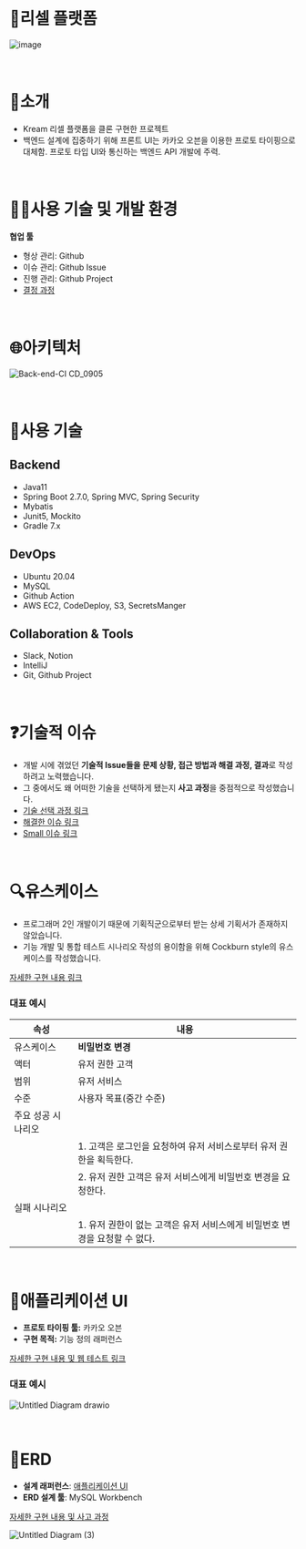 # **👟리셀 플랫폼**
![image](https://user-images.githubusercontent.com/50356726/183287083-90d7706f-1772-4e0a-9e35-00cbf194c492.png)

<br>

# 🤝소개
- Kream 리셀 플랫폼을 클론 구현한 프로젝트
- 백엔드 설계에 집중하기 위해 프론트 UI는 카카오 오븐을 이용한 프로토 타이핑으로 대체함. 프로토 타입 UI와 통신하는 백엔드 API 개발에 주력.

<br>

# **🧑‍💻사용 기술 및 개발 환경**
**협업 툴**
- 형상 관리: Github
- 이슈 관리: Github Issue
- 진행 관리: Github Project
- [결정 과정 ](https://github.com/f-lab-edu/resell-platform/wiki/%ED%8C%80-%EC%BB%A8%EB%B2%A4%EC%85%98#%ED%94%84%EB%A1%9C%EC%A0%9D%ED%8A%B8-%EA%B4%80%EB%A6%AC)

<br>

# **🌐아키텍처**
![Back-end-CI CD_0905](https://user-images.githubusercontent.com/50356726/188408969-3eb95d7c-1daa-4f92-8ae0-1a6a1394bfb8.jpg)

<br>


# **🔧사용 기술**
## Backend

- Java11
- Spring Boot 2.7.0, Spring MVC, Spring Security
- Mybatis
- Junit5, Mockito
- Gradle 7.x

## DevOps

- Ubuntu 20.04
- MySQL
- Github Action
- AWS EC2, CodeDeploy, S3, SecretsManger

## Collaboration & Tools

- Slack, Notion
- IntelliJ
- Git, Github Project

<br>

# **❓기술적 이슈**
- 개발 시에 겪었던 **기술적 Issue들을 문제 상황, 접근 방법과 해결 과정, 결과**로 작성하려고 노력했습니다.
- 그 중에서도 왜 어떠한 기술을 선택하게 됐는지 **사고 과정**을 중점적으로 작성했습니다.
- [기술 선택 과정 링크](https://github.com/f-lab-edu/resell-platform/wiki/기술적-Issue#기술-선택-과정)
- [해결한 이슈 링크](https://github.com/f-lab-edu/resell-platform/wiki/기술적-Issue#해결한-이슈)
- [Small 이슈 링크](https://github.com/f-lab-edu/resell-platform/wiki/기술적-Issue#small-이슈)


<br>

# **🔍유스케이스**
- 프로그래머 2인 개발이기 때문에 기획직군으로부터 받는 상세 기획서가 존재하지 않았습니다.
- 기능 개발 및 통합 테스트 시나리오 작성의 용이함을 위해 Cockburn style의 유스케이스를 작성했습니다.

[자세한 구현 내용 링크](https://github.com/f-lab-edu/resell-platform/wiki/%EC%84%A4%EA%B3%84-%EA%B2%B0%EA%B3%BC#%EC%9C%A0%EC%8A%A4%EC%BC%80%EC%9D%B4%EC%8A%A4)

### **대표 예시**
<html>
<body>
<!--StartFragment-->

속성 | 내용
-- | --
유스케이스 | **비밀번호 변경**
액터 | 유저 권한 고객
범위 | 유저 서비스
수준 | 사용자 목표(중간 수준)
주요 성공 시나리오 |  
  | 1. 고객은 로그인을 요청하여 유저 서비스로부터 유저 권한을 획득한다.
  | 2. 유저 권한 고객은 유저 서비스에게 비밀번호 변경을 요청한다.
실패 시나리오 |  
  | 1. 유저 권한이 없는 고객은 유저 서비스에게 비밀번호 변경을 요청할 수 없다.


<!--EndFragment-->
</body>
</html>


<br>

# **📲애플리케이션 UI**
- **프로토 타이핑 툴:** 카카오 오븐
- **구현 목적:** 기능 정의 래퍼런스

[자세한 구현 내용 및 웹 테스트 링크](https://github.com/f-lab-edu/resell-platform/wiki/%EC%84%A4%EA%B3%84-%EA%B2%B0%EA%B3%BC#application-ui)

### **대표 예시**
![Untitled Diagram drawio](https://user-images.githubusercontent.com/50356726/183283422-5363c8f9-8154-406e-87ba-c332f2279138.png)

<br>

# **📄ERD**
- **설계 래퍼런스**: [애플리케이션 UI](https://github.com/f-lab-edu/resell-platform/wiki/%EC%84%A4%EA%B3%84-%EA%B2%B0%EA%B3%BC#application-ui)
- **ERD 설계 툴**: MySQL Workbench

  
[자세한 구현 내용 및 사고 과정 ](https://github.com/f-lab-edu/resell-platform/wiki/%EC%84%A4%EA%B3%84-%EA%B2%B0%EA%B3%BC#erd)


![Untitled Diagram (3)](https://user-images.githubusercontent.com/50356726/183283583-754f6426-a732-4823-b1e1-e6fddcfb9200.jpg)

